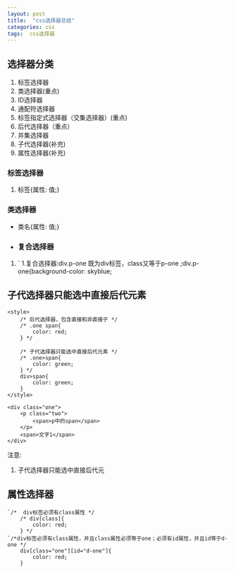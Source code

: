 ```yaml
---
layout: post
title:  "css选择器总结"
categories: css
tags:  css选择器
---
```


## 选择器分类 ##
1. 标签选择器
2. 类选择器(重点)
3. ID选择器
4. 通配符选择器
5. 标签指定式选择器（交集选择器）(重点)
6. 后代选择器（重点）
7. 并集选择器
8. 子代选择器(补充)
9. 属性选择器(补充)




### 标签选择器 ###
1. 标签{属性: 值;}
### 类选择器 ###
- 类名{属性: 值;}
- ### 复合选择器 ###
1. ` 1.复合选择器:div.p-one  既为div标签，class又等于p-one ;div.p-one{background-color: skyblue;



## 子代选择器只能选中直接后代元素 ##

    <style>
		/* 后代选择器，包含直接和非直接子 */
		/* .one span{
			color: red;
		} */
		
		/* 子代选择器只能选中直接后代元素 */
		/* .one>span{
			color: green;
		} */
		div>span{
			color: green;
		}
	</style>

	<div class="one">
		<p class="two">
			<span>p中的span</span>
		</p>
		<span>文字1</span>
	</div>

注意: 
1. 子代选择器只能选中直接后代元


## 属性选择器 ##
	`/*  div标签必须有class属性 */
		/* div[class]{
			color: red;
		} */
	`/*div标签必须有class属性，并且class属性必须等于one；必须有id属性，并且id等于d-one */
		div[class="one"][id="d-one"]{
			color: red;
		}